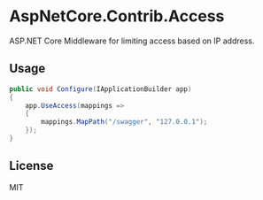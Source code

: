 # AspNetCore.Contrib.Access

ASP.NET Core Middleware for limiting access based on IP address.

## Usage

```c#
public void Configure(IApplicationBuilder app)
{
    app.UseAccess(mappings =>
    {
        mappings.MapPath("/swagger", "127.0.0.1");
    });
}
```

## License

MIT


